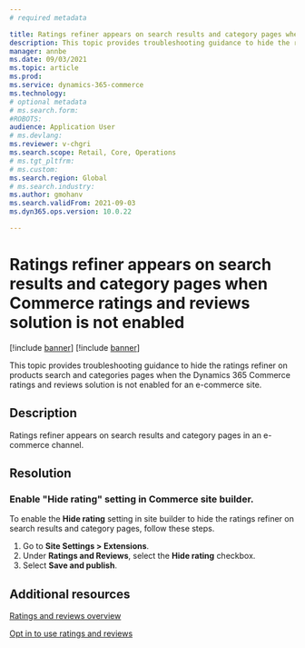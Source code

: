 ```yaml
---
# required metadata

title: Ratings refiner appears on search results and category pages when Commerce ratings and reviews solution is not enabled 
description: This topic provides troubleshooting guidance to hide the ratings refiner on products search and categories pages when the Dynamics 365 Commerce ratings and reviews solution is not enabled for an e-commerce site.
manager: annbe
ms.date: 09/03/2021
ms.topic: article
ms.prod: 
ms.service: dynamics-365-commerce
ms.technology: 
# optional metadata
# ms.search.form:  
#ROBOTS: 
audience: Application User
# ms.devlang: 
ms.reviewer: v-chgri
ms.search.scope: Retail, Core, Operations
# ms.tgt_pltfrm: 
# ms.custom: 
ms.search.region: Global
# ms.search.industry: 
ms.author: gmohanv
ms.search.validFrom: 2021-09-03
ms.dyn365.ops.version: 10.0.22

---
```


# Ratings refiner appears on search results and category pages when Commerce ratings and reviews solution is not enabled 

[!include [banner](../includes/banner.md)]
[!include [banner](../includes/preview-banner.md)]

This topic provides troubleshooting guidance to hide the ratings refiner on products search and categories pages when the Dynamics 365 Commerce ratings and reviews solution is not enabled for an e-commerce site.

## Description

Ratings refiner appears on search results and category pages in an e-commerce channel. 

## Resolution

### Enable "Hide rating" setting in Commerce site builder. 

To enable the **Hide rating** setting in site builder to hide the ratings refiner on search results and category pages, follow these steps.

1. Go to **Site Settings \> Extensions**.
1. Under **Ratings and Reviews**, select the **Hide rating** checkbox.
1. Select **Save and publish**. 

## Additional resources

[Ratings and reviews overview](ratings-reviews-overview.md)

[Opt in to use ratings and reviews](opt-in-ratings-reviews.md)
